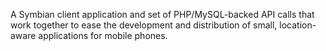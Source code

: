 A Symbian client application and set of PHP/MySQL-backed API calls that work together to ease the development and distribution of small, location-aware applications for mobile phones.